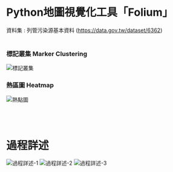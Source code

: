 #  Python地圖視覺化工具「Folium」

資料集 : 列管污染源基本資料
(https://data.gov.tw/dataset/6362)
<br><br/>

### **標記叢集 Marker Clustering**

![標記叢集](https://user-images.githubusercontent.com/66252302/99881039-3e5aa380-2c52-11eb-8aab-d29152b0c4b6.gif)

### **熱區圖 Heatmap**

![熱點圖](https://user-images.githubusercontent.com/66252302/99880745-431e5800-2c50-11eb-9637-337f49068c81.gif)
<br><br/>
<br><br/>

#  過程詳述

![過程詳述-1](https://user-images.githubusercontent.com/66252302/125850176-5cf0c993-6ba8-480a-b293-8d6276f3c3ef.png)
![過程詳述-2](https://user-images.githubusercontent.com/66252302/125850164-07ed2467-2dd0-4107-9c61-13265c649c7f.png)
![過程詳述-3](https://user-images.githubusercontent.com/66252302/125850172-b28f7803-8dba-4653-a2e8-43c162238411.png)
